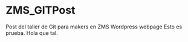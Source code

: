 # ZMS_GITPost
Post del taller de Git para makers en ZMS Wordpress webpage
Esto es prueba. Hola que tal.